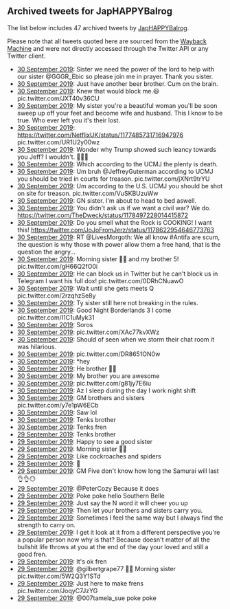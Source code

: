## Archived tweets for JapHAPPYBalrog

The list below includes 47 archived tweets by
[JapHAPPYBalrog](https://twitter.com/JapHAPPYBalrog).

Please note that all tweets quoted here are sourced from the
[Wayback Machine](https://web.archive.org) and were not directly accessed through the Twitter API or
any Twitter client.

* [30 September 2019](https://web.archive.org/web/20190930150656/https://twitter.com/JapHAPPYBalrog/status/1178684763290374144): Sister we need the power of the lord to help with our sister  @GGGR_Ebic  so please join me in prayer. Thank you sister. <!--1178684763290374144-->
* [30 September 2019](https://web.archive.org/web/20190930142109/https://twitter.com/JapHAPPYBalrog/status/1178673217428426752): Just have another beer brother. Cum on the brain. <!--1178673217428426752-->
* [30 September 2019](https://web.archive.org/web/20190930134735/https://twitter.com/JapHAPPYBalrog/status/1178665389024260096): Knew that would block me.😃 pic.twitter.com/JXT40v36CU <!--1178665389024260096-->
* [30 September 2019](https://web.archive.org/web/20190930132726/https://twitter.com/JapHAPPYBalrog/status/1178659678189957120): My sister you're a beautiful woman you'll be soon sweep up off your feet and become wife and husband. This I know to be true. Who ever left you it's their lost. <!--1178659678189957120-->
* [30 September 2019](https://web.archive.org/web/20190930131453/https://twitter.com/JapHAPPYBalrog/status/1178659173707456512): https://twitter.com/NetflixUK/status/1177485731716947976  pic.twitter.com/UR1U2y00wz <!--1178659173707456512-->
* [30 September 2019](https://web.archive.org/web/20190930131730/https://twitter.com/JapHAPPYBalrog/status/1178657280067297280): Wonder why Trump showed such leancy towards you Jeff? I wouldn't. 🤔🤔🤔 <!--1178658693145083907-->
* [30 September 2019](https://web.archive.org/web/20190930131730/https://twitter.com/JapHAPPYBalrog/status/1178657280067297280): Which according to the UCMJ the plenty is death. <!--1178657606589648899-->
* [30 September 2019](https://web.archive.org/web/20190930131730/https://twitter.com/JapHAPPYBalrog/status/1178657280067297280): Um bruh  @JeffreyGuterman  according to UCMJ you should be tried in courts for treason. pic.twitter.com/jXNrt9trYU <!--1178657280067297280-->
* [30 September 2019](https://web.archive.org/web/20190930125706/https://twitter.com/JapHAPPYBalrog/status/1178654355123314688): Um according to the U.S. UCMJ you should be shot on site for treason. pic.twitter.com/VuSKBUzuWw <!--1178654355123314688-->
* [30 September 2019](https://web.archive.org/web/20190930125807/https://twitter.com/JapHAPPYBalrog/status/1178651601764044800): GN sister. I'm about to head to bed aswell. <!--1178651601764044800-->
* [30 September 2019](https://web.archive.org/web/20190930120101/https://twitter.com/JapHAPPYBalrog/status/1178638967765381122): You didn't ask us if we want a civil war? We do. https://twitter.com/TheDweck/status/1178497228014415872 <!--1178638967765381122-->
* [30 September 2019](https://web.archive.org/web/20190930120123/https://twitter.com/JapHAPPYBalrog/status/1178638316926836736): Do you smell what the Rock is COOKING! I want this! https://twitter.com/JoJoFromJerz/status/1178622954646773763 <!--1178638316926836736-->
* [30 September 2019](https://web.archive.org/web/20190930110456/https://twitter.com/JapHAPPYBalrog/status/1178626779285803008): RT @LivesMorgoth: We all know #Antifa are scum, the question is why those with power allow them a free hand, that is the question the angry… <!--1178626779285803008-->
* [30 September 2019](https://web.archive.org/web/20190930110754/https://twitter.com/JapHAPPYBalrog/status/1178625685126037505): Morning sister 🤗🤗 and my brother 5! pic.twitter.com/gH66Q2fO0i <!--1178625685126037505-->
* [30 September 2019](https://web.archive.org/web/20190930110437/https://twitter.com/JapHAPPYBalrog/status/1178625023281713152): He can block us in Twitter but he can't block us in Telegram I want his full dox! pic.twitter.com/0DRhCNuawO <!--1178625023281713152-->
* [30 September 2019](https://web.archive.org/web/20190930110143/https://twitter.com/JapHAPPYBalrog/status/1178623716357525504): Wait until she gets meets Q pic.twitter.com/2rzqhzSe8y <!--1178623716357525504-->
* [30 September 2019](https://web.archive.org/web/20190930093228/https://twitter.com/JapHAPPYBalrog/status/1178602750214623232): Ty sister still here not breaking in the rules. <!--1178602750214623232-->
* [30 September 2019](https://web.archive.org/web/20190930093547/https://twitter.com/JapHAPPYBalrog/status/1178601639650975744): Good Night Borderlands 3 I come pic.twitter.com/I1C1uMyk31 <!--1178601639650975744-->
* [30 September 2019](https://web.archive.org/web/20190930090057/https://twitter.com/JapHAPPYBalrog/status/1178593880998121472): Soros <!--1178593880998121472-->
* [30 September 2019](https://web.archive.org/web/20190930085701/https://twitter.com/JapHAPPYBalrog/status/1178593708587065346): pic.twitter.com/XAc77kvXWz <!--1178593708587065346-->
* [30 September 2019](https://web.archive.org/web/20190930062704/https://twitter.com/JapHAPPYBalrog/status/1178555946504790016): Should of seen when we storm their chat room it was hilarious. <!--1178555946504790016-->
* [30 September 2019](https://web.archive.org/web/20190930061529/https://twitter.com/JapHAPPYBalrog/status/1178552750973566976): pic.twitter.com/DR8651ON0w <!--1178552750973566976-->
* [30 September 2019](https://web.archive.org/web/20190930053256/https://twitter.com/JapHAPPYBalrog/status/1178542205117571072): *hey <!--1178543085652975616-->
* [30 September 2019](https://web.archive.org/web/20190930053256/https://twitter.com/JapHAPPYBalrog/status/1178542205117571072): He brother 🤗🤗 <!--1178542205117571072-->
* [30 September 2019](https://web.archive.org/web/20190930050417/https://twitter.com/JapHAPPYBalrog/status/1178532913803083777): My brother you are awesome <!--1178532913803083777-->
* [30 September 2019](https://web.archive.org/web/20190930013117/https://twitter.com/JapHAPPYBalrog/status/1178480315473510408): pic.twitter.com/g81jy7E6iu <!--1178480315473510408-->
* [30 September 2019](https://web.archive.org/web/20190930004444/https://twitter.com/JapHAPPYBalrog/status/1178468178579591169): Az I sleep during the day I work night shift <!--1178468178579591169-->
* [30 September 2019](https://web.archive.org/web/20190930004444/https://twitter.com/JapHAPPYBalrog/status/1178468178579591169): GM brothers and sisters pic.twitter.com/y7e1pW6ECb <!--1178467634775515137-->
* [30 September 2019](https://web.archive.org/web/20190930003732/https://twitter.com/JapHAPPYBalrog/status/1178465904239230976): Saw lol <!--1178465904239230976-->
* [30 September 2019](https://web.archive.org/web/20190930003204/https://twitter.com/JapHAPPYBalrog/status/1178465784701575168): Tenks brother <!--1178465784701575168-->
* [30 September 2019](https://web.archive.org/web/20190930002637/https://twitter.com/JapHAPPYBalrog/status/1178465649280110593): Tenks fren <!--1178465649280110593-->
* [29 September 2019](https://web.archive.org/web/20190929133411/https://twitter.com/JapHAPPYBalrog/status/1178299563037401088): Tenks brother <!--1178299563037401088-->
* [29 September 2019](https://web.archive.org/web/20190929131228/https://twitter.com/JapHAPPYBalrog/status/1178295741116231680): Happy to see a good sister <!--1178295741116231680-->
* [29 September 2019](https://web.archive.org/web/20190929124144/https://twitter.com/JapHAPPYBalrog/status/1178286713040461825): Morning sister 🤗🤗 <!--1178286713040461825-->
* [29 September 2019](https://web.archive.org/web/20190929112845/https://twitter.com/JapHAPPYBalrog/status/1178267784649805824): Like cockroaches and spiders <!--1178267784649805824-->
* [29 September 2019](https://web.archive.org/web/20190929110226/https://twitter.com/JapHAPPYBalrog/status/1178261372246876161): 👀 <!--1178261372246876161-->
* [29 September 2019](https://web.archive.org/web/20190929105657/https://twitter.com/JapHAPPYBalrog/status/1178260512418742273): GM Five don't know how long the Samurai will last👌👌😶 <!--1178260512418742273-->
* [29 September 2019](https://web.archive.org/web/20190929104355/https://twitter.com/JapHAPPYBalrog/status/1178259102406979584): @PeterCozy Because it does <!--1178259102406979584-->
* [29 September 2019](https://web.archive.org/web/20190929103019/https://twitter.com/JapHAPPYBalrog/status/1178255229277605889): Poke poke hello Southern Belle <!--1178255229277605889-->
* [29 September 2019](https://web.archive.org/web/20190929101453/https://twitter.com/JapHAPPYBalrog/status/1178249235361357824): Just say the N word it will cheer you up <!--1178249235361357824-->
* [29 September 2019](https://web.archive.org/web/20190929100655/https://twitter.com/JapHAPPYBalrog/status/1178248631725547520): Then let your brothers and sisters carry you. <!--1178248631725547520-->
* [29 September 2019](https://web.archive.org/web/20190929101044/https://twitter.com/JapHAPPYBalrog/status/1178247880173408256): Sometimes I feel the same way but I always find the strength to carry on. <!--1178248329567842305-->
* [29 September 2019](https://web.archive.org/web/20190929101044/https://twitter.com/JapHAPPYBalrog/status/1178247880173408256): I get it look at it from a different perspective you're a popular person now why is that? Because doesn't matter of all the bullshit life throws at you at the end of the day your loved and still a good fren. <!--1178247880173408256-->
* [29 September 2019](https://web.archive.org/web/20190929100113/https://twitter.com/JapHAPPYBalrog/status/1178247104986255361): It's ok fren <!--1178247104986255361-->
* [29 September 2019](https://web.archive.org/web/20190929093101/https://twitter.com/JapHAPPYBalrog/status/1178239698050912256): @gilbertgrape77  🤗🤗 Morning sister pic.twitter.com/5W2Q3Y1STd <!--1178239698050912256-->
* [29 September 2019](https://web.archive.org/web/20190929093433/https://twitter.com/JapHAPPYBalrog/status/1178238711257030656): Just here to make frens pic.twitter.com/JoqyC7JzYG <!--1178238711257030656-->
* [29 September 2019](https://web.archive.org/web/20190929092047/https://twitter.com/JapHAPPYBalrog/status/1178236215100891136): @007tamela_sue  poke poke <!--1178236215100891136-->
